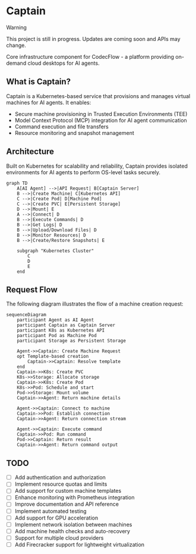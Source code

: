 # Captain 

> [!WARNING]  
> This project is still in progress. Updates are coming soon and APIs may change.

Core infrastructure component for CodecFlow - a platform providing on-demand cloud desktops for AI agents.

## What is Captain?

Captain is a Kubernetes-based service that provisions and manages virtual machines for AI agents. It enables:

- Secure machine provisioning in Trusted Execution Environments (TEE)
- Model Context Protocol (MCP) integration for AI agent communication
- Command execution and file transfers
- Resource monitoring and snapshot management

## Architecture

Built on Kubernetes for scalability and reliability, Captain provides isolated environments for AI agents to perform OS-level tasks securely.

```mermaid
graph TD
    A[AI Agent] -->|API Request| B[Captain Server]
    B -->|Create Machine| C[Kubernetes API]
    C -->|Create Pod| D[Machine Pod]
    C -->|Create PVC| E[Persistent Storage]
    D -->|Mount| E
    A -->|Connect| D
    B -->|Execute Commands| D
    B -->|Get Logs| D
    B -->|Upload/Download Files| D
    B -->|Monitor Resources| D
    B -->|Create/Restore Snapshots| E
    
    subgraph "Kubernetes Cluster"
        C
        D
        E
    end
```

## Request Flow

The following diagram illustrates the flow of a machine creation request:

```mermaid
sequenceDiagram
    participant Agent as AI Agent
    participant Captain as Captain Server
    participant K8s as Kubernetes API
    participant Pod as Machine Pod
    participant Storage as Persistent Storage

    Agent->>Captain: Create Machine Request
    opt Template-based creation
        Captain->>Captain: Resolve template
    end
    Captain->>K8s: Create PVC
    K8s->>Storage: Allocate storage
    Captain->>K8s: Create Pod
    K8s->>Pod: Schedule and start
    Pod->>Storage: Mount volume
    Captain->>Agent: Return machine details
    
    Agent->>Captain: Connect to machine
    Captain->>Pod: Establish connection
    Captain->>Agent: Return connection stream
    
    Agent->>Captain: Execute command
    Captain->>Pod: Run command
    Pod->>Captain: Return result
    Captain->>Agent: Return command output
```

## TODO

- [ ] Add authentication and authorization
- [ ] Implement resource quotas and limits
- [ ] Add support for custom machine templates
- [ ] Enhance monitoring with Prometheus integration
- [ ] Improve documentation and API reference
- [ ] Implement automated testing
- [ ] Add support for GPU acceleration
- [ ] Implement network isolation between machines
- [ ] Add machine health checks and auto-recovery
- [ ] Support for multiple cloud providers
- [ ] Add Firecracker support for lightweight virtualization
